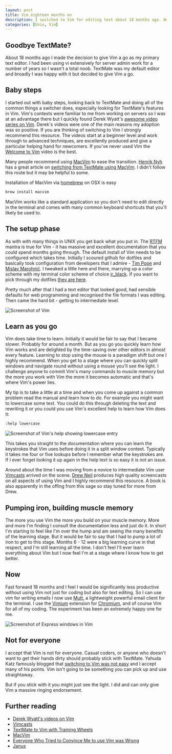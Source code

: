 ```yaml
--- 
layout: post
title: Vim eighteen months on
description: I switched to Vim for editing text about 18 months ago. Here's an overview of my experience.
categories: [Unix, Vim]
---
```


## Goodbye TextMate?

About 18 months ago I made the decision to give Vim a go as my primary text editor. I had been using vi extensively for server admin work for a number of years so I wasn't a total noob. TextMate was my default editor and broadly I was happy with it but decided to give Vim a go. 

## Baby steps

I started out with baby steps, looking back to TextMate and doing all of the common things a switcher does, especially looking for TextMate's features in Vim. Vim's contexts were familiar to me from working on servers so I was at an advantage there but I quickly found Derek Wyatt's [awesome video series on Vim][15]. Derek's videos were one of the main reasons my adoption was so positive. If you are thinking of switching to Vim I strongly recommend this resource. The videos start at a beginner level and work through to advanced techniques, are excellently produced and give a particular helping hand for newcomers. If you've never used Vim the [Welcome to Vim][1] video is the best.

Many people recommend using [MacVim][3] to ease the transition. [Henrik Nyh][4] has a great article on [switching from TextMate using MacVim][5]. I didn't follow this route but it may be helpful to some. 

Installation of MacVim via [homebrew][17] on OSX is easy

``` bash Installing macvim
brew install macvim
```

MacVim works like a standard application so you don't need to edit directly in the terminal and comes with many common keyboard shortcuts that you'll likely be used to. 

## The setup phase

As with with many things in UNIX you get back what you put in. The [RTFM][2] mantra is true for Vim - it has massive and excellent documentation that you could spend months going through. The default install of Vim needs to be configured which takes time. Initially I scoured github for dotfiles and basically took configuration from developers that I admire - [Tim Pope][6] and [Mislav Marohni&#263;][18]. I tweaked a little here and there, marrying up a color scheme with my terminal color scheme of choice [ir\_black][7]. If you want to pick through my dotfiles [they are here][8].

Pretty much after that I had a text editor that looked good, had sensible defaults for web programming and recognised the file formats I was editing. Then came the hard bit - getting to intermediate level.

![Screenshot of Vim][16]

## Learn as you go

Vim does take time to learn. Initially it would be fair to say that I became slower. Probably for around a month. But as you go you quickly learn how Vim works and are delighted by the time-saving over other editors in almost every feature. Learning to stop using the mouse is a paradigm shift but one I highly recommend. When you get to a stage where you can quickly split windows and navigate round without using a mouse you'll see the light. I challenge anyone to commit Vim's many commands to muscle memory but the more you work with Vim the more it becomes automatic and that's where Vim's power lies. 

My tip is to take a little at a time and when you come up against a common problem read the manual and learn how to do. For example you might want to lowercase some text. You could do this through deleting the text and rewriting it or you could you use Vim's excellent help to learn how Vim does it:

``` bash
:help lowercase
```

![Screenshot of Vim's help showing lowercase entry][19]

This takes you straight to the documentation where you can learn the keystrokes that Vim uses before doing it in a split window context. Typically it takes me four or five lookups before I remember what the keystrokes are. If I ever forget looking it up again in the help text is so easy it is not an issue.  

Around about the time I was moving from a novice to intermediate Vim user [Vimcasts][9] arrived on the scene. [Drew Neil][10] produces high quality screencasts on all aspects of using Vim and I highly recommend this resource. A book is also apparently in the offing from this sage so stay tuned for more from Drew. 

## Pumping iron, building muscle memory

The more you use Vim the more you build on your muscle memory. More and more I'm finding I consult the documentation less and just do it. In short I'm starting to feel like I'm over the hump and am seeing the many benefits of the learning stage. But it would be fair to say that I had to pump a lot of iron to get to this stage. Months 6 - 12 were a big learning curve in that respect, and I'm still learning all the time. I don't feel I'll ever learn everything about Vim but I now feel I'm at a stage where I know how to get better.

## Now

Fast forward 18 months and I feel I would be significantly less productive without using Vim not just for coding but also for text editing. So I can use vim for writing emails I now use [Mutt][11], a lightweight powerful email client for the terminal. I use the [Vimium][12] extension for [Chromium][13], and of course Vim for all of my coding. The experiment has been an extremely happy one for me.

![Screenshot of Express windows in Vim][20]

## Not for everyone

I accept that Vim is not for everyone. Casual coders, or anyone who doesn't want to get their hands dirty should probably stick with TextMate. Yahuda Katz famously blogged that [switching to Vim was not easy][14] and I accept many of his points. Vim isn't going to be something you can pick up and use straightaway. 

But if you stick with it you might just see the light. I did and can only give Vim a massive ringing endorsement. 

## Further reading

* [Derek Wyatt's videos on Vim][15]
* [Vimcasts][9]
* [TextMate to Vim with Training Wheels][5]
* [MacVim][3]
* [Everyone Who Tried to Convince Me to use Vim was Wrong][14]
* [Janus][21]

[1]: http://vimeo.com/6999927
[2]: http://en.wikipedia.org/wiki/RTFM
[3]: http://code.google.com/p/macvim/
[4]: http://henrik.nyh.se/
[5]: http://henrik.nyh.se/2011/01/textmate-to-vim-with-training-wheels
[6]: https://github.com/tpope/tpope
[7]: http://blog.toddwerth.com/entries/show/6
[8]: https://github.com/shapeshed/dotfiles
[9]: http://vimcasts.org/
[10]: http://drewneil.com/
[11]: http://www.mutt.org/
[12]: https://chrome.google.com/webstore/detail/dbepggeogbaibhgnhhndojpepiihcmeb
[13]: http://www.chromium.org/Home
[14]: http://yehudakatz.com/2010/07/29/everyone-who-tried-to-convince-me-to-use-vim-was-wrong/
[15]: http://vimeo.com/user1690209/videos
[16]: http://shapeshed.com/images/articles/vim_screenshot.png
[17]: https://github.com/mxcl/homebrew
[18]: https://github.com/mislav/dotfiles
[19]: http://shapeshed.com/images/articles/lowercase_vim_help.png
[20]: http://shapeshed.com/images/articles/express_screenshot.png
[21]: https://github.com/carlhuda/janus
